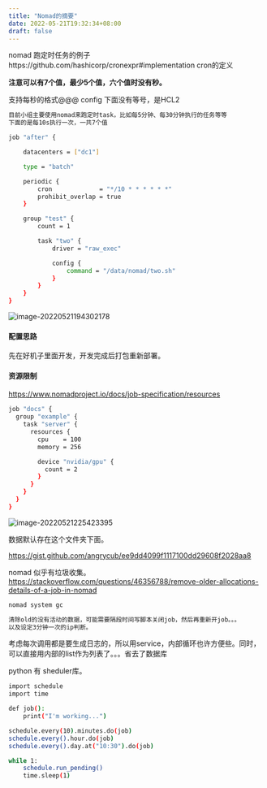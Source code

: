 ```yaml
---
title: "Nomad的摘要"
date: 2022-05-21T19:32:34+08:00
draft: false
---
```


nomad 跑定时任务的例子https://github.com/hashicorp/cronexpr#implementation   cron的定义



**注意可以有7个值，最少5个值，六个值时没有秒。**

支持每秒的格式@@@ config 下面没有等号，是HCL2

```Bash
目前小组主要使用nomad来跑定时task，比如每5分钟、每30分钟执行的任务等等
下面的是每10s执行一次，一共7个值

job "after" {

    datacenters = ["dc1"]

    type = "batch"

    periodic {
        cron             = "*/10 * * * * * *"
        prohibit_overlap = true
    }

    group "test" {
        count = 1

        task "two" {
            driver = "raw_exec"

            config {
                command = "/data/nomad/two.sh"
            }
        }
    }
}
```

![image-20220521194302178](https://res.cloudinary.com/dbzr1zvpf/image/upload/v1653133384/2022/05/c70d5e9bed3d7514035881f5d3cb0d68.webp)

#### 配置思路

先在好机子里面开发，开发完成后打包重新部署。

#### 资源限制

https://www.nomadproject.io/docs/job-specification/resources

```Bash
job "docs" {
  group "example" {
    task "server" {
      resources {
        cpu    = 100
        memory = 256

        device "nvidia/gpu" {
          count = 2
        }
      }
    }
  }
}
```

![image-20220521225423395](https://res.cloudinary.com/dbzr1zvpf/image/upload/v1653144865/2022/05/7da5f5491c217b7656d571fa41179131.webp)

数据默认存在这个文件夹下面。

https://gist.github.com/angrycub/ee9dd4099f1117100dd29608f2028aa8

nomad 似乎有垃圾收集。https://stackoverflow.com/questions/46356788/remove-older-allocations-details-of-a-job-in-nomad

```Bash
nomad system gc 

清除old的没有活动的数据，可能需要隔段时间写脚本关闭job，然后再重新开job。。。
以及设定3分钟一次的ip判断。
```

考虑每次调用都是要生成日志的，所以用service，内部循环也许方便些。同时，可以直接用内部的list作为列表了。。。省去了数据库

python 有 sheduler库。

```Bash
import schedule
import time

def job():
    print("I'm working...")

schedule.every(10).minutes.do(job)
schedule.every().hour.do(job)
schedule.every().day.at("10:30").do(job)

while 1:
    schedule.run_pending()
    time.sleep(1)
```



